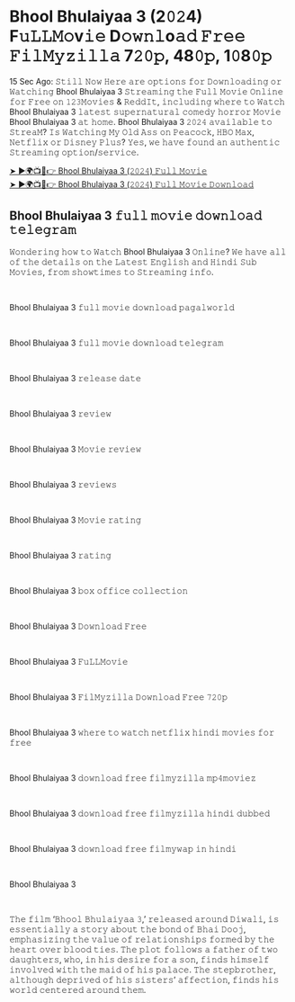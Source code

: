 <h1>Bhool Bhulaiyaa 3 (2𝟶𝟸4) F𝚞𝙻𝙻𝙼𝚘v𝚒𝚎 D𝚘𝚠𝚗𝚕o𝚊𝚍 𝙵𝚛𝚎𝚎 𝙵𝚒𝚕𝙼𝚢𝚣𝚒𝚕𝚕𝚊 7𝟸𝟶𝚙, 48𝟶𝚙, 1𝟶8𝟶𝚙</h1>
15 Sec Ago: 𝚂𝚝𝚒𝚕𝚕 𝙽𝚘𝚠 𝙷𝚎𝚛𝚎 𝚊𝚛𝚎 𝚘𝚙𝚝𝚒𝚘𝚗𝚜 𝚏𝚘𝚛 𝙳𝚘𝚠𝚗𝚕𝚘𝚊𝚍𝚒𝚗𝚐 𝚘𝚛 𝚆𝚊𝚝𝚌𝚑𝚒𝚗𝚐 Bhool Bhulaiyaa 3 𝚂𝚝𝚛𝚎𝚊𝚖𝚒𝚗𝚐 𝚝𝚑𝚎 𝙵𝚞𝚕𝚕 𝙼𝚘𝚟𝚒𝚎 𝙾𝚗𝚕𝚒𝚗𝚎 𝚏𝚘𝚛 𝙵𝚛𝚎𝚎 𝚘𝚗 𝟷𝟸𝟹𝙼𝚘𝚟𝚒𝚎𝚜 & 𝚁𝚎𝚍𝚍𝙸𝚝, 𝚒𝚗𝚌𝚕𝚞𝚍𝚒𝚗𝚐 𝚠𝚑𝚎𝚛𝚎 𝚝𝚘 𝚆𝚊𝚝𝚌𝚑 Bhool Bhulaiyaa 3 𝚕𝚊𝚝𝚎𝚜𝚝 𝚜𝚞𝚙𝚎𝚛𝚗𝚊𝚝𝚞𝚛𝚊𝚕 𝚌𝚘𝚖𝚎𝚍𝚢 𝚑𝚘𝚛𝚛𝚘𝚛 𝙼𝚘𝚟𝚒𝚎 Bhool Bhulaiyaa 3 𝚊𝚝 𝚑𝚘𝚖𝚎. Bhool Bhulaiyaa 3 𝟸𝟶𝟸𝟺 𝚊𝚟𝚊𝚒𝚕𝚊𝚋𝚕𝚎 𝚝𝚘 𝚂𝚝𝚛𝚎𝚊𝙼? 𝙸𝚜 𝚆𝚊𝚝𝚌𝚑𝚒𝚗𝚐 𝙼𝚢 𝙾𝚕𝚍 𝙰𝚜𝚜 𝚘𝚗 𝙿𝚎𝚊𝚌𝚘𝚌𝚔, 𝙷𝙱𝙾 𝙼𝚊𝚡, 𝙽𝚎𝚝𝚏𝚕𝚒𝚡 𝚘𝚛 𝙳𝚒𝚜𝚗𝚎𝚢 𝙿𝚕𝚞𝚜? 𝚈𝚎𝚜, 𝚠𝚎 𝚑𝚊𝚟𝚎 𝚏𝚘𝚞𝚗𝚍 𝚊𝚗 𝚊𝚞𝚝𝚑𝚎𝚗𝚝𝚒𝚌 𝚂𝚝𝚛𝚎𝚊𝚖𝚒𝚗𝚐 𝚘𝚙𝚝𝚒𝚘𝚗/𝚜𝚎𝚛𝚟𝚒𝚌𝚎.
<br>

[➤ ►🌍📺📱👉 Bhool Bhulaiyaa 3 (𝟸𝟶𝟸𝟺) 𝙵𝚞𝚕𝚕 𝙼𝚘𝚟𝚒𝚎](https://t.co/45Fhvgd6dQ)<br>
[➤ ►🌍📺📱👉 Bhool Bhulaiyaa 3 (𝟸𝟶𝟸𝟺) 𝙵𝚞𝚕𝚕 𝙼𝚘𝚟𝚒𝚎 𝙳𝚘𝚠𝚗𝚕𝚘𝚊𝚍](https://t.co/45Fhvgd6dQ)

<h2>Bhool Bhulaiyaa 3 𝚏𝚞𝚕𝚕 𝚖𝚘𝚟𝚒𝚎 𝚍𝚘𝚠𝚗𝚕𝚘𝚊𝚍 𝚝𝚎𝚕𝚎𝚐𝚛𝚊𝚖</h2>

<p>𝚆𝚘𝚗𝚍𝚎𝚛𝚒𝚗𝚐 𝚑𝚘𝚠 𝚝𝚘 𝚆𝚊𝚝𝚌𝚑 Bhool Bhulaiyaa 3 𝙾𝚗𝚕𝚒𝚗𝚎? 𝚆𝚎 𝚑𝚊𝚟𝚎 𝚊𝚕𝚕 𝚘𝚏 𝚝𝚑𝚎 𝚍𝚎𝚝𝚊𝚒𝚕𝚜 𝚘𝚗 𝚝𝚑𝚎 𝙻𝚊𝚝𝚎𝚜𝚝 𝙴𝚗𝚐𝚕𝚒𝚜𝚑 𝚊𝚗𝚍 𝙷𝚒𝚗𝚍𝚒 𝚂𝚞𝚋 𝙼𝚘𝚟𝚒𝚎𝚜, 𝚏𝚛𝚘𝚖 𝚜𝚑𝚘𝚠𝚝𝚒𝚖𝚎𝚜 𝚝𝚘 𝚂𝚝𝚛𝚎𝚊𝚖𝚒𝚗𝚐 𝚒𝚗𝚏𝚘.</p><br>
<p>Bhool Bhulaiyaa 3 𝚏𝚞𝚕𝚕 𝚖𝚘𝚟𝚒𝚎 𝚍𝚘𝚠𝚗𝚕𝚘𝚊𝚍 𝚙𝚊𝚐𝚊𝚕𝚠𝚘𝚛𝚕𝚍</p><br>
<p>Bhool Bhulaiyaa 3 𝚏𝚞𝚕𝚕 𝚖𝚘𝚟𝚒𝚎 𝚍𝚘𝚠𝚗𝚕𝚘𝚊𝚍 𝚝𝚎𝚕𝚎𝚐𝚛𝚊𝚖</p><br>
<p>Bhool Bhulaiyaa 3 𝚛𝚎𝚕𝚎𝚊𝚜𝚎 𝚍𝚊𝚝𝚎</p><br>
<p>Bhool Bhulaiyaa 3 𝚛𝚎𝚟𝚒𝚎𝚠</p><br>
<p>Bhool Bhulaiyaa 3 𝙼𝚘𝚟𝚒𝚎 𝚛𝚎𝚟𝚒𝚎𝚠</p><br>
<p>Bhool Bhulaiyaa 3 𝚛𝚎𝚟𝚒𝚎𝚠𝚜</p><br>
<p>Bhool Bhulaiyaa 3 𝙼𝚘𝚟𝚒𝚎 𝚛𝚊𝚝𝚒𝚗𝚐</p><br>
<p>Bhool Bhulaiyaa 3 𝚛𝚊𝚝𝚒𝚗𝚐</p><br>
<p>Bhool Bhulaiyaa 3 𝚋𝚘𝚡 𝚘𝚏𝚏𝚒𝚌𝚎 𝚌𝚘𝚕𝚕𝚎𝚌𝚝𝚒𝚘𝚗</p><br>
<p>Bhool Bhulaiyaa 3 𝙳𝚘𝚠𝚗𝚕𝚘𝚊𝚍 𝙵𝚛𝚎𝚎</p><br>
<p>Bhool Bhulaiyaa 3 𝙵𝚞𝙻𝙻𝙼𝚘𝚟𝚒𝚎</p><br>
<p>Bhool Bhulaiyaa 3 𝙵𝚒𝚕𝙼𝚢𝚣𝚒𝚕𝚕𝚊 𝙳𝚘𝚠𝚗𝚕𝚘𝚊𝚍 𝙵𝚛𝚎𝚎 𝟽𝟸𝟶𝚙</p><br>
<p>Bhool Bhulaiyaa 3 𝚠𝚑𝚎𝚛𝚎 𝚝𝚘 𝚠𝚊𝚝𝚌𝚑 𝚗𝚎𝚝𝚏𝚕𝚒𝚡 𝚑𝚒𝚗𝚍𝚒 𝚖𝚘𝚟𝚒𝚎𝚜 𝚏𝚘𝚛 𝚏𝚛𝚎𝚎</p><br>
<p>Bhool Bhulaiyaa 3 𝚍𝚘𝚠𝚗𝚕𝚘𝚊𝚍 𝚏𝚛𝚎𝚎 𝚏𝚒𝚕𝚖𝚢𝚣𝚒𝚕𝚕𝚊 𝚖𝚙𝟺𝚖𝚘𝚟𝚒𝚎𝚣</p><br>
<p>Bhool Bhulaiyaa 3 𝚍𝚘𝚠𝚗𝚕𝚘𝚊𝚍 𝚏𝚛𝚎𝚎 𝚏𝚒𝚕𝚖𝚢𝚣𝚒𝚕𝚕𝚊 𝚑𝚒𝚗𝚍𝚒 𝚍𝚞𝚋𝚋𝚎𝚍</p><br>
<p>Bhool Bhulaiyaa 3 𝚍𝚘𝚠𝚗𝚕𝚘𝚊𝚍 𝚏𝚛𝚎𝚎 𝚏𝚒𝚕𝚖𝚢𝚠𝚊𝚙 𝚒𝚗 𝚑𝚒𝚗𝚍𝚒</p><br>
<p>Bhool Bhulaiyaa 3</p><br>

𝚃𝚑𝚎 𝚏𝚒𝚕𝚖 ‘𝙱𝚑𝚘𝚘𝚕 𝙱𝚑𝚞𝚕𝚊𝚒𝚢𝚊𝚊 𝟹,’ 𝚛𝚎𝚕𝚎𝚊𝚜𝚎𝚍 𝚊𝚛𝚘𝚞𝚗𝚍 𝙳𝚒𝚠𝚊𝚕𝚒, 𝚒𝚜 𝚎𝚜𝚜𝚎𝚗𝚝𝚒𝚊𝚕𝚕𝚢 𝚊 𝚜𝚝𝚘𝚛𝚢 𝚊𝚋𝚘𝚞𝚝 𝚝𝚑𝚎 𝚋𝚘𝚗𝚍 𝚘𝚏 𝙱𝚑𝚊𝚒 𝙳𝚘𝚘𝚓, 𝚎𝚖𝚙𝚑𝚊𝚜𝚒𝚣𝚒𝚗𝚐 𝚝𝚑𝚎 𝚟𝚊𝚕𝚞𝚎 𝚘𝚏 𝚛𝚎𝚕𝚊𝚝𝚒𝚘𝚗𝚜𝚑𝚒𝚙𝚜 𝚏𝚘𝚛𝚖𝚎𝚍 𝚋𝚢 𝚝𝚑𝚎 𝚑𝚎𝚊𝚛𝚝 𝚘𝚟𝚎𝚛 𝚋𝚕𝚘𝚘𝚍 𝚝𝚒𝚎𝚜. 𝚃𝚑𝚎 𝚙𝚕𝚘𝚝 𝚏𝚘𝚕𝚕𝚘𝚠𝚜 𝚊 𝚏𝚊𝚝𝚑𝚎𝚛 𝚘𝚏 𝚝𝚠𝚘 𝚍𝚊𝚞𝚐𝚑𝚝𝚎𝚛𝚜, 𝚠𝚑𝚘, 𝚒𝚗 𝚑𝚒𝚜 𝚍𝚎𝚜𝚒𝚛𝚎 𝚏𝚘𝚛 𝚊 𝚜𝚘𝚗, 𝚏𝚒𝚗𝚍𝚜 𝚑𝚒𝚖𝚜𝚎𝚕𝚏 𝚒𝚗𝚟𝚘𝚕𝚟𝚎𝚍 𝚠𝚒𝚝𝚑 𝚝𝚑𝚎 𝚖𝚊𝚒𝚍 𝚘𝚏 𝚑𝚒𝚜 𝚙𝚊𝚕𝚊𝚌𝚎. 𝚃𝚑𝚎 𝚜𝚝𝚎𝚙𝚋𝚛𝚘𝚝𝚑𝚎𝚛, 𝚊𝚕𝚝𝚑𝚘𝚞𝚐𝚑 𝚍𝚎𝚙𝚛𝚒𝚟𝚎𝚍 𝚘𝚏 𝚑𝚒𝚜 𝚜𝚒𝚜𝚝𝚎𝚛𝚜’ 𝚊𝚏𝚏𝚎𝚌𝚝𝚒𝚘𝚗, 𝚏𝚒𝚗𝚍𝚜 𝚑𝚒𝚜 𝚠𝚘𝚛𝚕𝚍 𝚌𝚎𝚗𝚝𝚎𝚛𝚎𝚍 𝚊𝚛𝚘𝚞𝚗𝚍 𝚝𝚑𝚎𝚖. 
